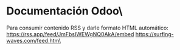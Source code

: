 # Documentación Odoo\

Para consumir contenido RSS y darle formato HTML automático:\
https://rss.app/feed/JmFbsIWEWgNQ0AkA/embed
https://surfing-waves.com/feed.htm\
